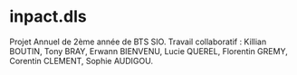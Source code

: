 # inpact.dls

Projet Annuel de 2ème année de BTS SIO.
Travail collaboratif : Killian BOUTIN, Tony BRAY, Erwann BIENVENU, Lucie QUEREL, Florentin GREMY, Corentin CLEMENT, Sophie AUDIGOU.
